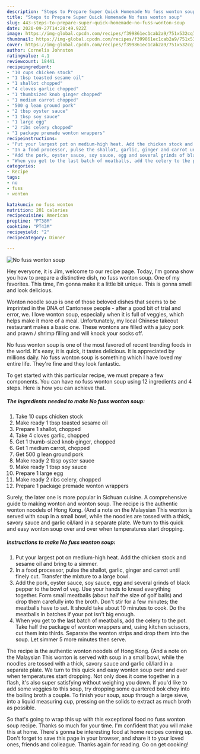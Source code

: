 ```yaml
---
description: "Steps to Prepare Super Quick Homemade No fuss wonton soup"
title: "Steps to Prepare Super Quick Homemade No fuss wonton soup"
slug: 443-steps-to-prepare-super-quick-homemade-no-fuss-wonton-soup
date: 2020-09-27T14:28:49.922Z
image: https://img-global.cpcdn.com/recipes/f399861ec1cab2a9/751x532cq70/no-fuss-wonton-soup-recipe-main-photo.jpg
thumbnail: https://img-global.cpcdn.com/recipes/f399861ec1cab2a9/751x532cq70/no-fuss-wonton-soup-recipe-main-photo.jpg
cover: https://img-global.cpcdn.com/recipes/f399861ec1cab2a9/751x532cq70/no-fuss-wonton-soup-recipe-main-photo.jpg
author: Cornelia Johnston
ratingvalue: 4.1
reviewcount: 18441
recipeingredient:
- "10 cups chicken stock"
- "1 tbsp toasted sesame oil"
- "1 shallot chopped"
- "4 cloves garlic chopped"
- "1 thumbsized knob ginger chopped"
- "1 medium carrot chopped"
- "500 g lean ground pork"
- "2 tbsp oyster sauce"
- "1 tbsp soy sauce"
- "1 large egg"
- "2 ribs celery chopped"
- "1 package premade wonton wrappers"
recipeinstructions:
- "Put your largest pot on medium-high heat. Add the chicken stock and sesame oil and bring to a simmer."
- "In a food processor, pulse the shallot, garlic, ginger and carrot until finely cut. Transfer the mixture to a large bowl."
- "Add the pork, oyster sauce, soy sauce, egg and several grinds of black pepper to the bowl of veg. Use your hands to knead everything together. Form small meatballs (about half the size of golf balls) and drop them carefully into the broth. Don&#39;t stir for a few minutes; the meatballs have to set. It should take about 10 minutes to cook. Do the meatballs in batches if your pot isn&#39;t big enough."
- "When you get to the last batch of meatballs, add the celery to the pot. Take half the package of wonton wrappers and, using kitchen scissors, cut them into thirds. Separate the wonton strips and drop them into the soup. Let simmer 5 more minutes then serve."
categories:
- Recipe
tags:
- no
- fuss
- wonton

katakunci: no fuss wonton 
nutrition: 201 calories
recipecuisine: American
preptime: "PT38M"
cooktime: "PT43M"
recipeyield: "2"
recipecategory: Dinner

---
```



![No fuss wonton soup](https://img-global.cpcdn.com/recipes/f399861ec1cab2a9/751x532cq70/no-fuss-wonton-soup-recipe-main-photo.jpg)

Hey everyone, it is Jim, welcome to our recipe page. Today, I'm gonna show you how to prepare a distinctive dish, no fuss wonton soup. One of my favorites. This time, I'm gonna make it a little bit unique. This is gonna smell and look delicious.

Wonton noodle soup is one of those beloved dishes that seems to be imprinted in the DNA of Cantonese people - after a good bit of trial and error, we. I love wonton soup, especially when it is full of veggies, which helps make it more of a meal. Unfortunately, my local Chinese takeout restaurant makes a basic one. These wontons are filled with a juicy pork and prawn / shrimp filling and will knock your socks off.

No fuss wonton soup is one of the most favored of recent trending foods in the world. It's easy, it is quick, it tastes delicious. It is appreciated by millions daily. No fuss wonton soup is something which I have loved my entire life. They're fine and they look fantastic.


To get started with this particular recipe, we must prepare a few components. You can have no fuss wonton soup using 12 ingredients and 4 steps. Here is how you can achieve that.

<!--inarticleads1-->

##### The ingredients needed to make No fuss wonton soup:

1. Take 10 cups chicken stock
1. Make ready 1 tbsp toasted sesame oil
1. Prepare 1 shallot, chopped
1. Take 4 cloves garlic, chopped
1. Get 1 thumb-sized knob ginger, chopped
1. Get 1 medium carrot, chopped
1. Get 500 g lean ground pork
1. Make ready 2 tbsp oyster sauce
1. Make ready 1 tbsp soy sauce
1. Prepare 1 large egg
1. Make ready 2 ribs celery, chopped
1. Prepare 1 package premade wonton wrappers


Surely, the later one is more popular in Sichuan cuisine. A comprehensive guide to making wonton and wonton soup. The recipe is the authentic wonton noodels of Hong Kong. (And a note on the Malaysian This wonton is served with soup in a small bowl, while the noodles are tossed with a thick, savory sauce and garlic oil/lard in a separate plate. We turn to this quick and easy wonton soup over and over when temperatures start dropping. 

<!--inarticleads2-->

##### Instructions to make No fuss wonton soup:

1. Put your largest pot on medium-high heat. Add the chicken stock and sesame oil and bring to a simmer.
1. In a food processor, pulse the shallot, garlic, ginger and carrot until finely cut. Transfer the mixture to a large bowl.
1. Add the pork, oyster sauce, soy sauce, egg and several grinds of black pepper to the bowl of veg. Use your hands to knead everything together. Form small meatballs (about half the size of golf balls) and drop them carefully into the broth. Don&#39;t stir for a few minutes; the meatballs have to set. It should take about 10 minutes to cook. Do the meatballs in batches if your pot isn&#39;t big enough.
1. When you get to the last batch of meatballs, add the celery to the pot. Take half the package of wonton wrappers and, using kitchen scissors, cut them into thirds. Separate the wonton strips and drop them into the soup. Let simmer 5 more minutes then serve.


The recipe is the authentic wonton noodels of Hong Kong. (And a note on the Malaysian This wonton is served with soup in a small bowl, while the noodles are tossed with a thick, savory sauce and garlic oil/lard in a separate plate. We turn to this quick and easy wonton soup over and over when temperatures start dropping. Not only does it come together in a flash, it&#39;s also super satisfying without weighing you down. If you&#39;d like to add some veggies to this soup, try dropping some quartered bok choy into the boiling broth a couple. To finish your soup, soup through a large sieve, into a liquid measuring cup, pressing on the solids to extract as much broth as possible. 

So that's going to wrap this up with this exceptional food no fuss wonton soup recipe. Thanks so much for your time. I'm confident that you will make this at home. There's gonna be interesting food at home recipes coming up. Don't forget to save this page in your browser, and share it to your loved ones, friends and colleague. Thanks again for reading. Go on get cooking!
